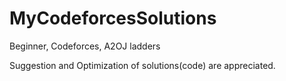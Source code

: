 # MyCodeforcesSolutions
Beginner, Codeforces, A2OJ ladders


Suggestion and Optimization of solutions(code) are appreciated.
